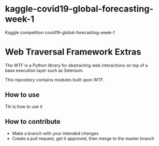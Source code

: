 # kaggle-covid19-global-forecasting-week-1
Kaggle competition covid19-global-forecasting-week-1

# Web Traversal Framework Extras

The WTF is a Python library for abstracting web interactions on top of a base execution layer such as Selenium.

This repository contains modules built upon WTF.

## How to use

Thi is how to use it

## How to contribute

- Make a branch with your intended changes
- Create a pull request, get it approved, then merge to the master branch

